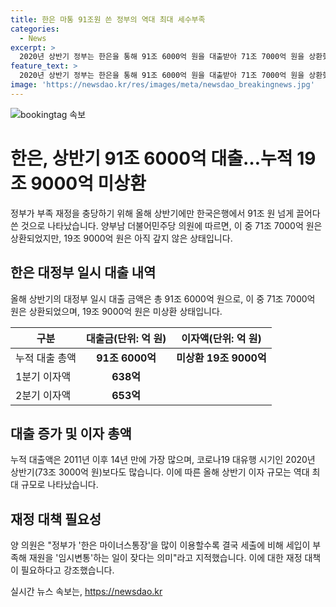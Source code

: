 ```yaml
---
title: 한은 마통 91조원 쓴 정부의 역대 최대 세수부족
categories:
  - News
excerpt: >
  2020년 상반기 정부는 한은을 통해 91조 6000억 원을 대출받아 71조 7000억 원을 상환했으나 19조 9000억 원은 미상환 상태다. 코로나19로 73.3조원 대출액을 기록한 2020년 상반기를 넘어섰으며, 이에 대한 대책 마련이 필요하다는 지적이 제기되고 있다. 정부의 임시변통으로 인한 재원 부족 문제와 지방 재정에 대한 우려도 나타났다. (총 글자 수: 150)
feature_text: >
  2020년 상반기 정부는 한은을 통해 91조 6000억 원을 대출받아 71조 7000억 원을 상환했으나 19조 9000억 원은 미상환 상태다. 코로나19로 73.3조원 대출액을 기록한 2020년 상반기를 넘어섰으며, 이에 대한 대책 마련이 필요하다는 지적이 제기되고 있다. 정부의 임시변통으로 인한 재원 부족 문제와 지방 재정에 대한 우려도 나타났다. (총 글자 수: 150)
image: 'https://newsdao.kr/res/images/meta/newsdao_breakingnews.jpg'
---
```


<p><img src="https://newsdao.kr/res/images/meta/newsdao_breakingnews.jpg" alt="bookingtag 속보" /></p>

<h1>한은, 상반기 91조 6000억 대출…누적 19조 9000억 미상환</h1>

<p data-ke-size="size16">정부가 부족 재정을 충당하기 위해 올해 상반기에만 한국은행에서 91조 원 넘게 끌어다 쓴 것으로 나타났습니다. 양부남 더불어민주당 의원에 따르면, 이 중 71조 7000억 원은 상환되었지만, 19조 9000억 원은 아직 갚지 않은 상태입니다.</p>

<h2 data-ke-size="size26">한은 대정부 일시 대출 내역</h2>

<p data-ke-size="size16">올해 상반기의 대정부 일시 대출 금액은 총 91조 6000억 원으로, 이 중 71조 7000억 원은 상환되었으며, 19조 9000억 원은 미상환 상태입니다.</p>

<table>
    <thead>
        <tr>
            <th>구분</th>
            <th>대출금(단위: 억 원)</th>
            <th>이자액(단위: 억 원)</th>
        </tr>
    </thead>
    <tbody>
        <tr>
            <td>누적 대출 총액</td>
            <td style="text-align: center; height: 17px;"><b>91조 6000억</b></td>
            <td style="text-align: center; height: 17px;"><b>미상환 19조 9000억</b></td>
        </tr>
        <tr>
            <td>1분기 이자액</td>
            <td style="text-align: center; height: 17px;"><b>638억</b></td>
            <td style="text-align: center; height: 17px;"><b></b></td>
        </tr>
        <tr>
            <td>2분기 이자액</td>
            <td style="text-align: center; height: 17px;"><b>653억</b></td>
            <td style="text-align: center; height: 17px;"><b></b></td>
        </tr>
    </tbody>
</table>

<h2 data-ke-size="size26">대출 증가 및 이자 총액</h2>

<p data-ke-size="size16">누적 대출액은 2011년 이후 14년 만에 가장 많으며, 코로나19 대유행 시기인 2020년 상반기(73조 3000억 원)보다도 많습니다. 이에 따른 올해 상반기 이자 규모는 역대 최대 규모로 나타났습니다.</p>

<h2 data-ke-size="size26">재정 대책 필요성</h2>

<p data-ke-size="size16">양 의원은 "정부가 '한은 마이너스통장'을 많이 이용할수록 결국 세출에 비해 세입이 부족해 재원을 '임시변통'하는 일이 잦다는 의미"라고 지적했습니다. 이에 대한 재정 대책이 필요하다고 강조했습니다.</p>
실시간 뉴스 속보는, <a href="https://newsdao.kr" rel="dofollow">https://newsdao.kr</a>


